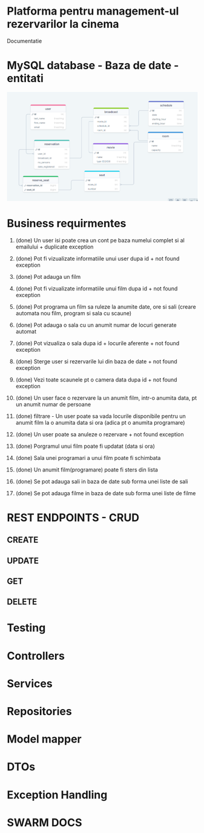 # Platforma pentru management-ul rezervarilor la cinema
Documentatie

# MySQL database - Baza de date - entitati
![DB schema](https://github.com/DimaOanaTeodora/Cinema-Management-Backend/blob/main/DB.png?raw=true)

# Business requirmentes
1. (done) Un user isi poate crea un cont pe baza numelui complet si al emailului + duplicate exception
2. (done) Pot fi vizualizate informatiile unui user dupa id + not found exception
3. (done) Pot adauga un film 
4. (done) Pot fi vizualizate informatiile unui film dupa id + not found exception
5. (done) Pot programa un film sa ruleze la anumite date, ore si sali (creare automata nou film, program si sala cu scaune)
6. (done) Pot adauga o sala cu un anumit numar de locuri generate automat
7. (done) Pot vizualiza o sala dupa id + locurile aferente + not found exception
8. (done) Sterge user si rezervarile lui din baza de date + not found exception
9. (done) Vezi toate scaunele pt o camera data dupa id + not found exception
   
10. (done) Un user face o rezervare la un anumit film, intr-o anumita data, pt un anumit numar de persoane
11. (done) filtrare - Un user poate sa vada locurile disponibile pentru un anumit film la o anumita data si ora (adica pt o anumita programare)
12. (done) Un user poate sa anuleze o rezervare + not found exception 
13. (done) Porgramul unui film poate fi updatat (data si ora)
14. (done) Sala unei programari a unui film poate fi schimbata
15. (done) Un anumit film(programare) poate fi sters din lista
16. (done) Se pot adauga sali in baza de date sub forma unei liste de sali
17. (done) Se pot adauga filme in baza de date sub forma unei liste de filme

# REST ENDPOINTS - CRUD
## CREATE
## UPDATE
## GET
## DELETE

# Testing

# Controllers 

# Services

# Repositories

# Model mapper 

# DTOs

# Exception Handling

# SWARM DOCS

